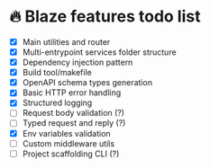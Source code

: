 # 🔥 Blaze features todo list

- [x] Main utilities and router
- [x] Multi-entrypoint services folder structure
- [x] Dependency injection pattern
- [x] Build tool/makefile
- [x] OpenAPI schema types generation
- [x] Basic HTTP error handling
- [x] Structured logging
- [ ] Request body validation (?)
- [ ] Typed request and reply (?)
- [x] Env variables validation
- [ ] Custom middleware utils
- [ ] Project scaffolding CLI (?)
